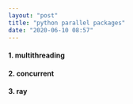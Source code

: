 ```yaml
---
layout: "post"
title: "python parallel packages"
date: "2020-06-10 08:57"
---
```



#### 1. multithreading


#### 2. concurrent


#### 3. ray
